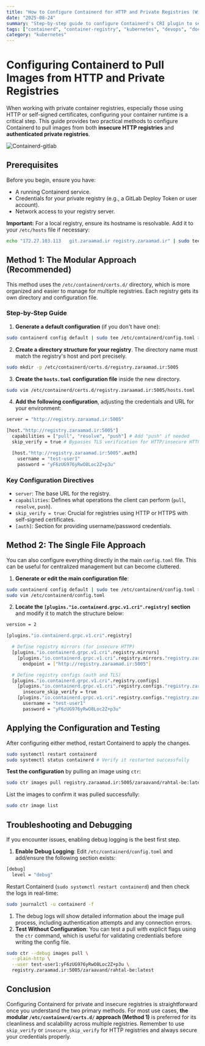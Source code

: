 ```yaml
---
title: "How to Configure Containerd for HTTP and Private Registries (With Examples)"
date: "2025-08-24"
summary: "Step-by-step guide to configure Containerd's CRI plugin to securely pull container images from insecure HTTP and authenticated private registries like GitLab. Includes troubleshooting tips."
tags: ["containerd", "container-registry", "kubernetes", "devops", "docker", "gitlab", "cri", "container-runtime", "insecure-registry"]
category: "kubernetes"
---
```


# Configuring Containerd to Pull Images from HTTP and Private Registries

When working with private container registries, especially those using HTTP or self-signed certificates, configuring your container runtime is a critical step. This guide provides two practical methods to configure Containerd to pull images from both **insecure HTTP registries** and **authenticated private registries**.

![Containerd-gitlab](/Users/hojat/Documents/github/mine/hojat-gazestani.github.io/public/ProjectPic/Containerd-gitlab.png)





## Prerequisites

Before you begin, ensure you have:
*   A running Containerd service.
*   Credentials for your private registry (e.g., a GitLab Deploy Token or user account).
*   Network access to your registry server.

**Important:** For a local registry, ensure its hostname is resolvable. Add it to your `/etc/hosts` file if necessary:
```bash
echo "172.27.103.113   git.zaraamad.ir registry.zaraamad.ir" | sudo tee -a /etc/hosts
```



## Method 1: The Modular Approach (Recommended)

This method uses the `/etc/containerd/certs.d/` directory, which is more organized and easier to manage for multiple registries. Each registry gets its own directory and configuration file.

### Step-by-Step Guide

1. **Generate a default configuration** (if you don't have one):

```bash
sudo containerd config default | sudo tee /etc/containerd/config.toml > /dev/null
```

2. **Create a directory structure for your registry**.
   The directory name must match the registry's host and port precisely.

```bash
sudo mkdir -p /etc/containerd/certs.d/registry.zaraamad.ir:5005
```

3. **Create the `hosts.toml` configuration file** inside the new directory.

```bash
sudo vim /etc/containerd/certs.d/registry.zaraamad.ir:5005/hosts.toml
```

4. **Add the following configuration**, adjusting the credentials and URL for your environment:

```bash
server = "http://registry.zaraamad.ir:5005"

[host."http://registry.zaraamad.ir:5005"]
  capabilities = ["pull", "resolve", "push"] # Add "push" if needed
  skip_verify = true # Bypasses TLS verification for HTTP/insecure HTTPS

  [host."http://registry.zaraamad.ir:5005".auth]
    username = "test-user1"
    password = "yF6zUG976yRwO8Loc2Z+p3u"
```

### Key Configuration Directives

- `server`: The base URL for the registry.
- `capabilities`: Defines what operations the client can perform (`pull`, `resolve`, `push`).
- `skip_verify = true`: Crucial for registries using HTTP or HTTPS with self-signed certificates.
- `[auth]`: Section for providing username/password credentials.

## Method 2: The Single File Approach

You can also configure everything directly in the main `config.toml` file. This can be useful for centralized management but can become cluttered.

1. **Generate or edit the main configuration file**:

```bash
sudo containerd config default | sudo tee /etc/containerd/config.toml >/dev/null
sudo vim /etc/containerd/config.toml
```

2. **Locate the `[plugins."io.containerd.grpc.v1.cri".registry]` section** and modify it to match the structure below:

```bash
version = 2

[plugins."io.containerd.grpc.v1.cri".registry]

  # Define registry mirrors (for insecure HTTP)
  [plugins."io.containerd.grpc.v1.cri".registry.mirrors]
    [plugins."io.containerd.grpc.v1.cri".registry.mirrors."registry.zaraamad.ir:5005"]
      endpoint = ["http://registry.zaraamad.ir:5005"]

  # Define registry configs (auth and TLS)
  [plugins."io.containerd.grpc.v1.cri".registry.configs]
    [plugins."io.containerd.grpc.v1.cri".registry.configs."registry.zaraamad.ir:5005".tls]
      insecure_skip_verify = true
    [plugins."io.containerd.grpc.v1.cri".registry.configs."registry.zaraamad.ir:5005".auth]
      username = "test-user1"
      password = "yF6zUG976yRwO8Loc2Z+p3u"
```



## Applying the Configuration and Testing

After configuring either method, restart Containerd to apply the changes.

```bash
sudo systemctl restart containerd
sudo systemctl status containerd # Verify it restarted successfully
```



**Test the configuration** by pulling an image using `ctr`:

```bash
sudo ctr images pull registry.zaraamad.ir:5005/zaraavand/rahtal-be:latest
```

List the images to confirm it was pulled successfully:

```bash
sudo ctr image list
```

## Troubleshooting and Debugging

If you encounter issues, enabling debug logging is the best first step.

1. **Enable Debug Logging**:
   Edit `/etc/containerd/config.toml` and add/ensure the following section exists:

```bash
[debug]
  level = "debug"
```



Restart Containerd (`sudo systemctl restart containerd`) and then check the logs in real-time:



```bash
sudo journalctl -u containerd -f
```

1. The debug logs will show detailed information about the image pull process, including authentication attempts and any connection errors.
2. **Test Without Configuration**:
   You can test a pull with explicit flags using the `ctr` command, which is useful for validating credentials before writing the config file.

```bash
sudo ctr --debug images pull \
  --plain-http \
  --user test-user1:yF6zUG976yRwO8Loc2Z+p3u \
  registry.zaraamad.ir:5005/zaraavand/rahtal-be:latest
```



## Conclusion

Configuring Containerd for private and insecure registries is straightforward once you understand the two primary methods. For most use cases, **the modular `/etc/containerd/certs.d/` approach (Method 1)** is preferred for its cleanliness and scalability across multiple registries. Remember to use `skip_verify` or `insecure_skip_verify` for HTTP registries and always secure your credentials properly.
